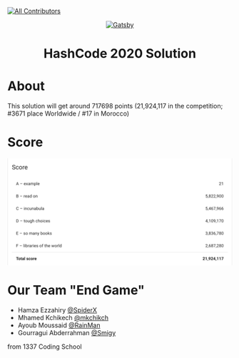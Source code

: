 
[![All Contributors](https://img.shields.io/badge/all_contributors-1-red.svg?style=flat-square)](#contributors-)
<p align="center">
  <a href="https://www.linkedin.com/in/hezzahir/">
    <img alt="Gatsby" src="https://lh3.googleusercontent.com/DgOI6bIT4okTiChnKHdhX19q8vOakOpMYK5BZUj7QGkKPsOB1Z57EdmZtHRl6GlgpzetC_Gai7JrqAFVE1IrGu4f5L3DY8U5VP8CJ4FWFTxKOYNc0c4oQnCDx6wVdj1PTCFpQ2Fn=w1200-h630-p-k-no-nu" width="400" />
  </a>
</p>
<h1 align="center">
  HashCode 2020 Solution
</h1>

# About 

This solution will get around 717698 points (21,924,117 in the competition; #3671 place Worldwide / #17 in Morocco)

# Score 
<img align="center" src="./Images/Score.png">


# Our Team "End Game"

* Hamza Ezzahiry [@SpiderX](https://www.linkedin.com/in/hezzahir)
* Mhamed Kchikech [@mkchikch](https://www.linkedin.com/in/mhamed-kchikech-a05153146)
* Ayoub Moussaid [@RainMan](https://www.linkedin.com/in/ayoub-moussaid/)
* Gourragui Abderrahman [@Smigy](https://www.linkedin.com/in/abdel-gourragui-4169b2107/) 

from 1337 Coding School

 

